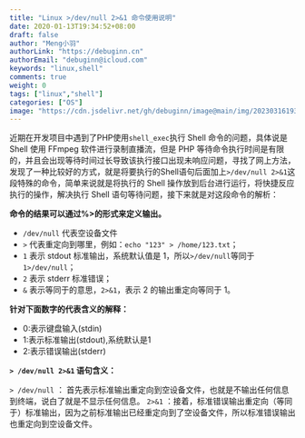 ```yaml
---
title: "Linux >/dev/null 2>&1 命令使用说明"
date: 2020-01-13T19:34:52+08:00
draft: false
author: "Meng小羽"
authorLink: "https://debuginn.cn"
authorEmail: "debuginn@icloud.com"
keywords: "linux,shell"
comments: true
weight: 0
tags: ["linux","shell"]
categories: ["OS"]
image: "https://cdn.jsdelivr.net/gh/debuginn/image@main/img/202303161935472.jpg"
---
```


近期在开发项目中遇到了PHP使用`shell_exec`执行 Shell 命令的问题，具体说是 Shell 使用 FFmpeg 软件进行录制直播流，但是 PHP 等待命令执行时间是有限的，并且会出现等待时间过长导致该执行接口出现未响应问题，寻找了网上方法，发现了一种比较好的方式，就是将要执行的Shell语句后面加上`>/dev/null 2>&1`这段特殊的命令，简单来说就是将执行的 Shell 操作放到后台进行运行，将快捷反应执行的操作，解决执行 Shell 语句等待问题，接下来就是对这段命令的解析：

**命令的结果可以通过%>的形式来定义输出。**

- `/dev/null` 代表空设备文件
- `>` 代表重定向到哪里，例如：`echo "123" > /home/123.txt`； 
- `1` 表示 stdout 标准输出，系统默认值是 1，所以`>/dev/null`等同于`1>/dev/null`； 
- `2` 表示 stderr 标准错误； 
- `&` 表示等同于的意思，`2>&1`，表示 2 的输出重定向等同于 1。

**针对下面数字的代表含义的解释：**

- 0:表示键盘输入(stdin)
- 1:表示标准输出(stdout),系统默认是1 
- 2:表示错误输出(stderr)

**`> /dev/null 2>&1` 语句含义：**

`> /dev/null` ： 首先表示标准输出重定向到空设备文件，也就是不输出任何信息到终端，说白了就是不显示任何信息。
`2>&1` ：接着，标准错误输出重定向（等同于）标准输出，因为之前标准输出已经重定向到了空设备文件，所以标准错误输出也重定向到空设备文件。